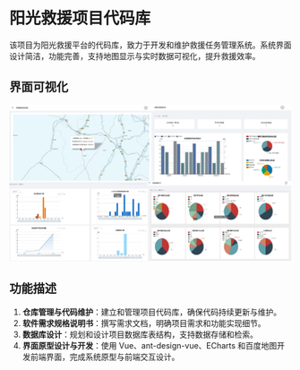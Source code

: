 # 阳光救援项目代码库

该项目为阳光救援平台的代码库，致力于开发和维护救援任务管理系统。系统界面设计简洁，功能完善，支持地图显示与实时数据可视化，提升救援效率。

## 界面可视化
![界面可视化](figure/visualization.jpg)

## 功能描述
1. **仓库管理与代码维护**：建立和管理项目代码库，确保代码持续更新与维护。
2. **软件需求规格说明书**：撰写需求文档，明确项目需求和功能实现细节。
3. **数据库设计**：规划和设计项目数据库表结构，支持数据存储和检索。
4. **界面原型设计与开发**：使用 Vue、ant-design-vue、ECharts 和百度地图开发前端界面，完成系统原型与前端交互设计。

